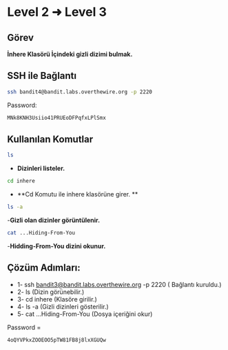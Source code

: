 # Level 2 ➜ Level 3

## Görev
**İnhere Klasörü İçindeki gizli dizimi bulmak.**

## SSH ile Bağlantı
```bash
ssh bandit4@bandit.labs.overthewire.org -p 2220
```
Password:
  ```bash
  MNk8KNH3Usiio41PRUEoDFPqfxLPlSmx
  ```
## Kullanılan Komutlar
```bash
ls
```
- **Dizinleri listeler.**
```bash
cd inhere
```
- **Cd Komutu ile inhere klasörüne girer. **
```bash
ls -a
```
-**Gizli olan dizinler görüntülenir.**
```bash
cat ...Hiding-From-You
```
-**Hidding-From-You dizini okunur.**

## Çözüm Adımları:
- 1- ssh bandit3@bandit.labs.overthewire.org -p 2220 ( Bağlantı kuruldu.)
- 2- ls  (Dizin görünebilir.)
- 3- cd inhere (Klasöre girilir.)
- 4- ls -a (Gizli dizinleri gösterilir.)
- 5- cat ...Hiding-From-You  (Dosya içeriğini okur)
  
Password =
```bash
4oQYVPkxZOOEOO5pTW81FB8j8lxXGUQw
```
